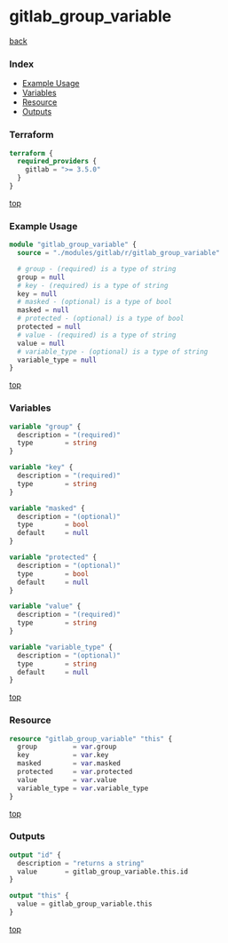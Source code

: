 # gitlab_group_variable

[back](../gitlab.md)

### Index

- [Example Usage](#example-usage)
- [Variables](#variables)
- [Resource](#resource)
- [Outputs](#outputs)

### Terraform

```terraform
terraform {
  required_providers {
    gitlab = ">= 3.5.0"
  }
}
```

[top](#index)

### Example Usage

```terraform
module "gitlab_group_variable" {
  source = "./modules/gitlab/r/gitlab_group_variable"

  # group - (required) is a type of string
  group = null
  # key - (required) is a type of string
  key = null
  # masked - (optional) is a type of bool
  masked = null
  # protected - (optional) is a type of bool
  protected = null
  # value - (required) is a type of string
  value = null
  # variable_type - (optional) is a type of string
  variable_type = null
}
```

[top](#index)

### Variables

```terraform
variable "group" {
  description = "(required)"
  type        = string
}

variable "key" {
  description = "(required)"
  type        = string
}

variable "masked" {
  description = "(optional)"
  type        = bool
  default     = null
}

variable "protected" {
  description = "(optional)"
  type        = bool
  default     = null
}

variable "value" {
  description = "(required)"
  type        = string
}

variable "variable_type" {
  description = "(optional)"
  type        = string
  default     = null
}
```

[top](#index)

### Resource

```terraform
resource "gitlab_group_variable" "this" {
  group         = var.group
  key           = var.key
  masked        = var.masked
  protected     = var.protected
  value         = var.value
  variable_type = var.variable_type
}
```

[top](#index)

### Outputs

```terraform
output "id" {
  description = "returns a string"
  value       = gitlab_group_variable.this.id
}

output "this" {
  value = gitlab_group_variable.this
}
```

[top](#index)
